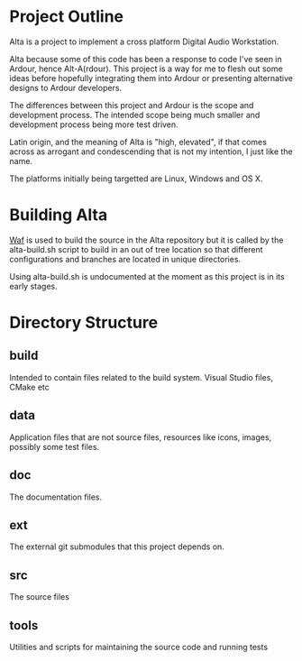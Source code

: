 # Project Outline

Alta is a project to implement a cross platform Digital Audio Workstation.

Alta because some of this code has been a response to code I've seen in
Ardour, hence Alt-A(rdour). This project is a way for me to flesh out
some ideas before hopefully integrating them into Ardour or presenting
alternative designs to Ardour developers.

The differences between this project and Ardour is the scope and development
process. The intended scope being much smaller and development process being
more test driven.

Latin origin, and the meaning of Alta is "high, elevated", if that comes
across as arrogant and condescending that is not my intention, I just like
the name.

The platforms initially being targetted are Linux, Windows and OS X.

# Building Alta

[Waf](http://waf.io) is used to build the source in the Alta repository but it
is called by the alta-build.sh script to build in an out of tree location so
that different configurations and branches are located in unique directories.

Using alta-build.sh is undocumented at the moment as this project is in its
early stages.

# Directory Structure

## build

Intended to contain files related to the build system. Visual Studio files,
CMake etc

## data

Application files that are not source files, resources like icons, images,
possibly some test files.

## doc

The documentation files.

## ext

The external git submodules that this project depends on.

## src

The source files

## tools

Utilities and scripts for maintaining the source code and running tests
